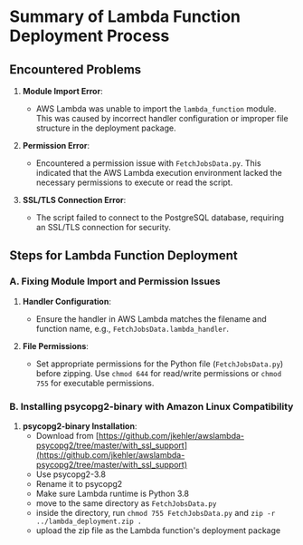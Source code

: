 # Summary of Lambda Function Deployment Process

## Encountered Problems
1. **Module Import Error**: 
   - AWS Lambda was unable to import the `lambda_function` module. This was caused by incorrect handler configuration or improper file structure in the deployment package.

2. **Permission Error**:
   - Encountered a permission issue with `FetchJobsData.py`. This indicated that the AWS Lambda execution environment lacked the necessary permissions to execute or read the script.

3. **SSL/TLS Connection Error**:
   - The script failed to connect to the PostgreSQL database, requiring an SSL/TLS connection for security.

## Steps for Lambda Function Deployment

### A. Fixing Module Import and Permission Issues
1. **Handler Configuration**:
   - Ensure the handler in AWS Lambda matches the filename and function name, e.g., `FetchJobsData.lambda_handler`.

2. **File Permissions**:
   - Set appropriate permissions for the Python file (`FetchJobsData.py`) before zipping. Use `chmod 644` for read/write permissions or `chmod 755` for executable permissions.

### B. Installing psycopg2-binary with Amazon Linux Compatibility
1. **psycopg2-binary Installation**:
   - Download from [https://github.com/jkehler/awslambda-psycopg2/tree/master/with_ssl_support](https://github.com/jkehler/awslambda-psycopg2/tree/master/with_ssl_support)
   - Use psycopg2-3.8
   - Rename it to psycopg2
   - Make sure Lambda runtime is Python 3.8
   - move to the same directory as `FetchJobsData.py`
   - inside the directory, run `chmod 755 FetchJobsData.py` and `zip -r ../lambda_deployment.zip .`
   - upload the zip file as the Lambda function's deployment package